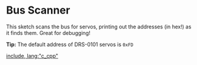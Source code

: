 # Bus Scanner

This sketch scans the bus for servos, printing out the addresses (in hex!) as it
finds them. Great for debugging!

**Tip:** The default address of DRS-0101 servos is `0xFD`

[include, lang:"c_cpp"](../examples/BusScanner/BusScanner.ino)
